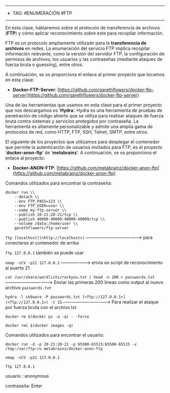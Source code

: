 
----
- TAG: #ENUMERACIÓN #FTP
---
En esta clase, hablaremos sobre el protocolo de transferencia de archivos (**FTP**) y cómo aplicar reconocimiento sobre este para recopilar información.

FTP es un protocolo ampliamente utilizado para la **transferencia de archivos** en redes. La enumeración del servicio FTP implica recopilar información relevante, como la versión del servidor FTP, la configuración de permisos de archivos, los usuarios y las contraseñas (mediante ataques de fuerza bruta o guessing), entre otros.

A continuación, se os proporciona el enlace al primer proyecto que tocamos en esta clase:

- **Docker-FTP-Server**: [https://github.com/garethflowers/docker-ftp-server](https://github.com/garethflowers/docker-ftp-server)

Una de las herramientas que usamos en esta clase para el primer proyecto que nos descargamos es ‘**Hydra**‘. Hydra es una herramienta de pruebas de penetración de código abierto que se utiliza para realizar ataques de fuerza bruta contra sistemas y servicios protegidos por contraseña. La herramienta es altamente personalizable y admite una amplia gama de protocolos de red, como HTTP, FTP, SSH, Telnet, SMTP, entre otros.

El siguiente de los proyectos que utilizamos para desplegar el contenedor que permite la autenticación de usuarios invitados para FTP, es el proyecto ‘**docker-anon-ftp**‘ de ‘**metabrainz**‘. A continuación, se os proporciona el enlace al proyecto:

- **Docker-ANON-FTP**: [https://github.com/metabrainz/docker-anon-ftp](https://github.com/metabrainz/docker-anon-ftp)

Comandos utilizados para encontrar la contraseña:

```
docker run \\
	--detach \\
	--env FTP_PASS=123 \\
	--env FTP_USER=user \\
	--name my-ftp-server \\
	--publish 20-21:20-21/tcp \\
	--publish 40000-40009:40000-40009/tcp \\
	--volume /data:/home/user \\
	garethflowers/ftp-server
```

`ftp [localhost](<http://localhost>)` —————————————> para conectarse al contenedor de arriba

`ftp 127.0.0.1` también se puede usar

`nmap -sCV -p21 127.0.0.1` ———————> envia un script de reconocimiento al puerto 21

`cat /usr/share/wordlists/rockyou.txt | head -n 200 > passwords.txt` ———————————> Enviar las primeras 200 lineas como output al nuevo archivo `passwords.txt`

`hydra -l sk8ware -P passwords.txt [<ftp://127.0.0.1>](<ftp://127.0.0.1>) -t 15` ———————————> Para realizar el ataque por fuerza bruta con el archivo txt

`docker rm $(docker ps -a -q) - -force`

`docker rmi $(docker images -q)`

Comandos utilizados para encontrar el usuario:

`docker run -d -p 20-21:20-21 -p 65500-65515:65500-65515 -v /tmp:/var/ftp:ro metabrainz/docker-anon-ftp`

`nmap -sCV -p21 127.0.0.1`

`ftp 127.0.0.1`

usuario : anonymous

contraseña: Enter